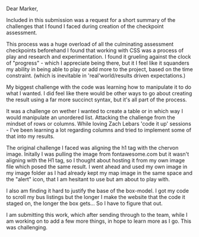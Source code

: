 Dear Marker,

Included in this submission was a request for a short summary of the challenges
that I found I faced during creation of the checkpoint assessment.

This process was a huge overload of all the culminating assessment checkpoints beforehand
I found that working with CSS was a process of play and research and experimentation.
I found it grueling against the clock of "progress" - which I appreciate being there, but it I feel like it squanders my ability in being able to play or add more to the project,
based on the time constraint. (which is inevitable in 'real'world/results driven expectations.)

My biggest challenge with the code was learning how to manipulate it to do what I wanted. I did feel like there would be other ways to go about creating the result using a far more succinct syntax, but it's all part of the process.

It was a challenge on wether I wanted to create a table or in which way I would manipulate an unordered list. Attacking the challenge from the mindset of rows or columns. While loving Zach Lebars 'code it up' sessions - I've been learning a lot regarding columns and tried to implement some of that into my results.

The original challenge I faced was aligning the h1 tag with the chervon image. Initally I was pulling the image from fontawesome.com but it wasn't aligning with the H1 tag, so I thought about hosting it from my own image file which posed the same result. I went ahead and used my own image in my image folder as I had already kept my map image in the same space and the "alert" icon, that I am hesitant to use but am about to play with.

I also am finding it hard to justify the base of the box-model. I got my code to scroll my bus listings but the longer I make the website that the code it staged on, the longer the box gets... So I have to figure that out.

I am submitting this work, which after sending through to the team, while I am working on to add a few more things, in hope to learn more as I go. This was challenging.
